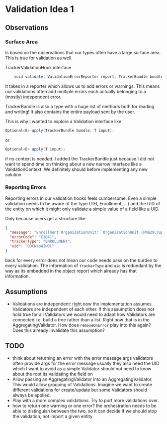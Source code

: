# Validation Idea 1

## Observations

### Surface Area

Is based on the observations that our types often have a large surface area. This is true for validation as well.

TrackerValidationHook interface

```java
    void validate( ValidationErrorReporter report, TrackerBundle bundle );
```

It takes in a reporter which allows us to add errors or warnings. This means our validations often add multiple errors
each actually belonging to a (mostly) independent error.

TrackerBundle is also a type with a huge list of methods both for reading and writing! It also contains the entire
payload sent by the user.

This is why I wanted to explore a Validation interface like

```java
Optional<E> apply(TrackerBundle bundle, T input);
```

or

```java
Optional<E> apply(T input);
```

if no context is needed. I added the TrackerBundle just because I did not want to spend time on thinking about a new
narrow interface like a ValidationContext. We definitely should before implementing any new solution.

### Reporting Errors

Reporting errors in our validation hooks feels cumbersome. Even a simple validation needs to be aware of the type (TEI,
Enrollment, ...) and the UID of the entity on which it might only validate a simple value of a field like a UID.

Only because users get a structure like

```json
{
  "message": "Enrollment OrganisationUnit: `OrganisationUnit (PMa2VCrupOd)`, and Program: `Program (kla3mAPgvCH)`, dont match.",
  "errorCode": "E1041",
  "trackerType": "ENROLLMENT",
  "uid": "QDCNspWIwDi"
}
```

back for every error does not mean our code needs pass on the burden to every validation. The information
of `trackerType` and `uid` is redundant by the way as its embedded in the object report which already has that
information.

## Assumptions

* Validations are independent: right now the implementation assumes Validators are independent of each other. If this
  assumption does not hold true for all Validators we would need to adapt how Validators are connected i.e. build a tree
  rather than a list. Right now that is in the AggregatingValidator. How does `removeOnError` play into this again? Does
  this already invalidate this assumption?

## TODO

* think about returning an error with the error message args
  validators often provide args for the error message
  usually they also need the UID which I want to avoid as a simple
  Validator should not need to know about the
  root its validating the field on
* Allow passing an AggregatingValidator into an AggregatingValidator. This would allow grouping of Validations. Imagine
  we want to create different validations for create/update but some Validators should always be applied.
* Play with a more complex validations. Try to port more validations over.
* how to return one warning or one error? the orchestration needs to be able to distinguish between the two, so it can
  decide if we should stop the validation, not import a given entity